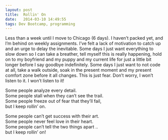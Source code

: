 ```yaml
---
layout: post
title:  Rollin' On
date:   2014-03-10 14:49:55
tags: Dev Bootcamp, programming
---
```


Less than a week until I move to Chicago (6 days).  I haven’t packed yet, and I’m behind on weekly assignments.  I’ve felt a lack of motivation to catch up and an urge to delay the inevitable.  Some days I just want everything to slow down so I can take a breather, tell myself this is really happening, hold on to my boyfriend and my puppy and my current life for just a little bit longer before I say goodbye indefinitely.  Some days I just want to not code at all, take a walk outside, soak in the present moment and my present comfort zone before it all changes.  This is just fear.  Don’t worry, I won’t listen to it.  I won’t listen to it!

Some people analyze every detail.  
Some people stall when they can’t see the trail.  
Some people freeze out of fear that they’ll fail,  
but I keep rollin’ on.  

Some people can’t get success with their art.  
Some people never feel love in their heart.  
Some people can’t tell the two things apart ..  
but I keep rollin’ on!
